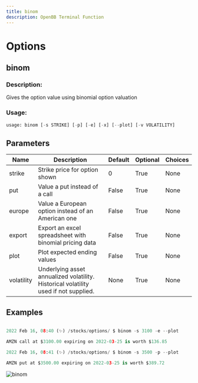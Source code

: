 ```yaml
---
title: binom
description: OpenBB Terminal Function
---
```


# Options

## binom

### Description: 

Gives the option value using binomial option valuation

### Usage: 
```python
usage: binom [-s STRIKE] [-p] [-e] [-x] [--plot] [-v VOLATILITY]
```

## Parameters

| Name | Description | Default | Optional | Choices |
| ---- | ----------- | ------- | -------- | ------- |
| strike | Strike price for option shown | 0 | True | None |
| put | Value a put instead of a call | False | True | None |
| europe | Value a European option instead of an American one | False | True | None |
| export | Export an excel spreadsheet with binomial pricing data | False | True | None |
| plot | Plot expected ending values | False | True | None |
| volatility | Underlying asset annualized volatility. Historical volatility used if not supplied. | None | True | None |


## Examples

```python

2022 Feb 16, 08:40 (✨) /stocks/options/ $ binom -s 3100 -e --plot

AMZN call at $3100.00 expiring on 2022-03-25 is worth $136.85

2022 Feb 16, 08:41 (✨) /stocks/options/ $ binom -s 3500 -p --plot

AMZN put at $3500.00 expiring on 2022-03-25 is worth $389.72

```

![binom](https://user-images.githubusercontent.com/46355364/154276789-b6786517-3bea-4aa7-9d2e-e6669dd82587.png)


